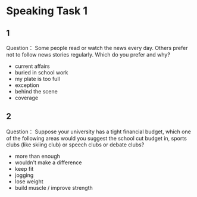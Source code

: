 # Speaking Task 1
## 1
Question：
Some people read or watch the news every day. Others prefer not to follow news stories regularly. Which do you prefer and why?

- current affairs
- buried in school work
- my plate is too full
- exception
- behind the scene
- coverage

## 2
Question：
Suppose your university has a tight financial budget, which one of the following areas would you suggest the school cut budget in, sports clubs (like skiing club) or speech clubs or debate clubs?

- more than enough
- wouldn't make a difference
- keep fit
- jogging
- lose weight
- build muscle / improve strength